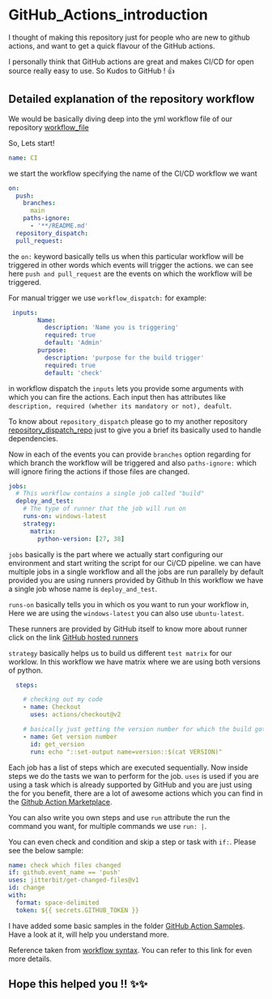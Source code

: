 # GitHub_Actions_introduction
I thought of making this repository just for people who are new to github actions, and want to get a quick flavour of the GitHub actions.

I personally think that GitHub actions are great and makes CI/CD for open source really easy to use. So Kudos to GitHub ! :+1:

## Detailed explanation of the repository workflow
We would be basically diving deep into the yml workflow file of our repository [workflow_file](https://github.com/Vibaswan/Gihub_Actions_introduction/blob/main/.github/workflows/test.yml)

So, Lets start!

```yml
name: CI
```
we start the workflow specifying the name of the CI/CD workflow we want

```yml
on:
  push:
    branches:
      main
    paths-ignore:
      - '**/README.md'
  repository_dispatch:
  pull_request:
```

the `on:` keyword basically tells us when this particular workflow will be triggered in other words which events will trigger the actions.
we can see here `push and pull_request` are the events on which the workflow will be triggered.

For manual trigger we use `workflow_dispatch:` for example:
```yml
 inputs:
        Name:
          description: 'Name you is triggering'
          required: true
          default: 'Admin'
        purpose:
          description: 'purpose for the build trigger'
          required: true
          default: 'check'
```
in workflow dispatch the `inputs` lets you provide some arguments with which you can fire the actions. Each input then has attributes like `description, required (whether its mandatory or not), deafult`.

To know about `repository_dispatch` please go to my another repository [repository_dispatch_repo](https://github.com/Vibaswan/trigger_repo) just to give you a brief its basically used to handle dependencies.

Now in each of the events you can provide `branches` option regarding for which branch the workflow will be triggered and also `paths-ignore:` which will ignore firing the actions if those files are changed.

```yml
jobs:
  # This workflow contains a single job called "build"
  deploy_and_test:
    # The type of runner that the job will run on
    runs-on: windows-latest
    strategy:
      matrix:
        python-version: [27, 38]
```

`jobs` basically is the part where we actually start configuring our environment and start writing the script for our Ci/CD pipeline.
we can have multiple jobs in a single workflow and all the jobs are run parallely by default provided you are using runners provided by Github
In this workflow we have a single job whose name is `deploy_and_test`.

`runs-on` basically tells you in which os you want to run your workflow in, Here we are using the `windows-latest` you can also use `ubuntu-latest`.

These runners are provided by GitHub itself to know more about runner click on the link [GitHub hosted  runners](https://docs.github.com/en/actions/using-github-hosted-runners/about-github-hosted-runners)

`strategy` basically helps us to build us different `test matrix` for our worklow. In this workflow we have matrix where we are using both versions of python.

```yml
  steps:

    # checking out my code
    - name: Checkout
      uses: actions/checkout@v2

    # basically just getting the version number for which the build got triggered
    - name: Get version number
      id: get_version
      run: echo "::set-output name=version::$(cat VERSION)"
```

Each job has a list of steps which are executed sequentially. Now inside steps we do the tasts we wan to perform for the job.
`uses` is used if you are using a task which is already supported by GitHub and you are just using the for you benefit, there are a lot of awesome actions which you can find in the [Github Action Marketplace](https://github.com/marketplace?type=actions).
 
You can also write you own steps and use `run` attribute the run the command you want, for multiple commands we use `run: |`.

You can even check and condition and skip a step or task with `if:`. Please see the below sample:

```yml
name: check which files changed
if: github.event_name == 'push'
uses: jitterbit/get-changed-files@v1
id: change
with:
  format: space-delimited
  token: ${{ secrets.GITHUB_TOKEN }}
```

I have added some basic samples in the folder [GitHub Action Samples](https://github.com/Vibaswan/Gihub_Actions_introduction/tree/main/Github_action_samples).
Have a look at it, will help you understand more.

Reference taken from [workflow syntax](https://docs.github.com/en/actions/learn-github-actions/workflow-syntax-for-github-actions). You can refer to this link for even more details.


## Hope this helped you !! :sparkles::sparkles:

